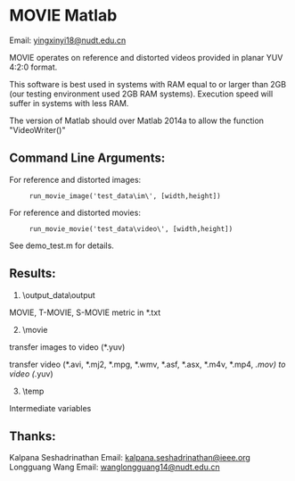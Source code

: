 # MOVIE Matlab
Email: yingxinyi18@nudt.edu.cn

MOVIE operates on reference and distorted videos provided in planar
YUV 4:2:0 format. 

This software is best used in systems with RAM equal to or larger than
2GB (our testing environment used 2GB RAM systems). Execution speed
will suffer in systems with less RAM.

The version of Matlab should over Matlab 2014a to allow the function "VideoWriter()"

Command Line Arguments:
-----------------------
For reference and distorted images:

         run_movie_image('test_data\im\', [width,height])

For reference and distorted movies:

         run_movie_movie('test_data\video\', [width,height])

See demo_test.m for details.

Results:
--------
1. \output_data\output

MOVIE, T-MOVIE, S-MOVIE metric in *.txt

2. \movie

transfer images to video (*.yuv)

transfer video (*.avi, *.mj2, *.mpg, *.wmv, *.asf, *.asx, *.m4v, *.mp4, *.mov) to video (*.yuv)

3. \temp

Intermediate variables

Thanks:
--------
Kalpana Seshadrinathan    Email: kalpana.seshadrinathan@ieee.org
Longguang Wang     Email: wanglongguang14@nudt.edu.cn
